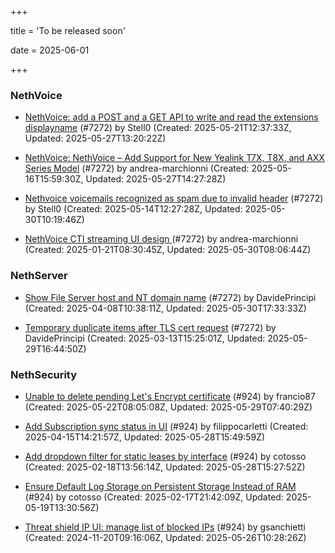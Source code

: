 +++

title = 'To be released soon'

date = 2025-06-01

+++

### NethVoice

- [NethVoice: add a POST and a GET API to write and read the extensions displayname](https://github.com/NethServer/dev/issues/7475) (#7272) by Stell0 (Created: 2025-05-21T12:37:33Z, Updated: 2025-05-27T13:20:22Z)

- [NethVoice: NethVoice – Add Support for New Yealink T7X, T8X, and AXX Series Model](https://github.com/NethServer/dev/issues/7469) (#7272) by andrea-marchionni (Created: 2025-05-16T15:59:30Z, Updated: 2025-05-27T14:27:28Z)

- [Nethvoice voicemails recognized as spam due to invalid header](https://github.com/NethServer/dev/issues/7461) (#7272) by Stell0 (Created: 2025-05-14T12:27:28Z, Updated: 2025-05-30T10:19:46Z)

- [NethVoice CTI streaming UI design ](https://github.com/NethServer/dev/issues/7272) (#7272) by andrea-marchionni (Created: 2025-01-21T08:30:45Z, Updated: 2025-05-30T08:06:44Z)

### NethServer

- [Show File Server host and NT domain name](https://github.com/NethServer/dev/issues/7387) (#7272) by DavidePrincipi (Created: 2025-04-08T10:38:11Z, Updated: 2025-05-30T17:33:33Z)

- [Temporary duplicate items after TLS cert request](https://github.com/NethServer/dev/issues/7346) (#7272) by DavidePrincipi (Created: 2025-03-13T15:25:01Z, Updated: 2025-05-29T16:44:50Z)

### NethSecurity

- [Unable to delete pending Let's Encrypt certificate](https://github.com/NethServer/nethsecurity/issues/1226) (#924) by francio87 (Created: 2025-05-22T08:05:08Z, Updated: 2025-05-29T07:40:29Z)

- [Add Subscription sync status in UI](https://github.com/NethServer/nethsecurity/issues/1176) (#924) by filippocarletti (Created: 2025-04-15T14:21:57Z, Updated: 2025-05-28T15:49:59Z)

- [Add dropdown filter for static leases by interface](https://github.com/NethServer/nethsecurity/issues/1085) (#924) by cotosso (Created: 2025-02-18T13:56:14Z, Updated: 2025-05-28T15:27:52Z)

- [Ensure Default Log Storage on Persistent Storage Instead of RAM](https://github.com/NethServer/nethsecurity/issues/1082) (#924) by cotosso (Created: 2025-02-17T21:42:09Z, Updated: 2025-05-19T13:30:56Z)

- [Threat shield IP UI: manage list of blocked IPs](https://github.com/NethServer/nethsecurity/issues/924) (#924) by gsanchietti (Created: 2024-11-20T09:16:06Z, Updated: 2025-05-26T10:28:26Z)

